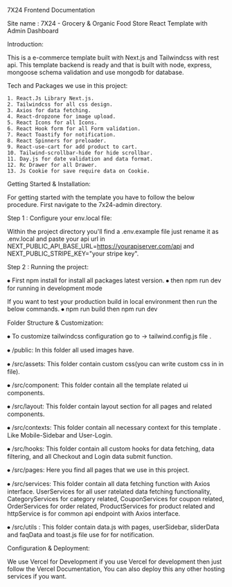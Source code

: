 7X24 Frontend Documentation


Site name : 7X24 - Grocery & Organic Food Store React Template with Admin Dashboard


Introduction:

This is a e-commerce template built with Next.js and Tailwindcss with rest api. This template backend is ready and that is built 
with  node, express, mongoose schema validation and use mongodb for  database.






Tech and Packages we use in this project:

    1. React.Js Library Next.js.
    2. Tailwindcss for all css design.
    3. Axios for data fetching.
    4. React-dropzone for image upload.
    5. React Icons for all Icons.
    6. React Hook form for all Form validation.
    7. React Toastify for notification.
    8. React Spinners for preloader.
    9. React-use-cart for add product to cart.
    10. Tailwind-scrollbar-hide for hide scrollbar.
    11. Day.js for date validation and data format.
    12. Rc Drawer for all Drawer.
    13. Js Cookie for save require data on Cookie.






Getting Started & Installation:

For getting started with the template you have to follow the below procedure. First navigate to the 7x24-admin directory.

Step 1 : Configure your env.local file:

Within the project directory you'll find a .env.example file just rename it as .env.local and paste your api url in NEXT_PUBLIC_API_BASE_URL=https://yourapiserver.com/api and NEXT_PUBLIC_STRIPE_KEY="your stripe key".


Step 2 : Running the project:

⦁	First npm install for install all packages latest version.
⦁	then npm run dev for running in development mode

If you want to test your production build in local environment then run the below commands.
⦁	npm run build then npm run dev





Folder Structure & Customization:

⦁   To customize tailwindcss configuration go to -> tailwind.config.js file .

⦁   /public: In this folder all used images have.

⦁   /src/assets: This folder contain custom css(you can write custom css in in file).

⦁   /src/component: This folder contain all the template related ui components.

⦁   /src/layout: This folder contain layout section for all pages and related components.

⦁   /src/contexts: This folder contain all necessary context for this template . Like Mobile-Sidebar and User-Login.

⦁   /src/hooks: This folder contain all custom hooks for data fetching, data filtering, and all Checkout and Login data submit function.

⦁   /src/pages: Here you find all pages that we use in this project.

⦁   /src/services: This folder contain all data fetching function with Axios interface. UserServices for all user ratelated data fetching 
    functionality, CategoryServices for category related, CouponServices for coupon related, OrderServices for order related, ProductServices for product related and httpService is for common api endpoint with Axios interface.

⦁   /src/utils : This folder contain data.js with pages, userSidebar, sliderData and faqData and  toast.js file use for for notification.






Configuration & Deployment:

We use Vercel for Development if you use Vercel for development then just follow the Vercel Documentation, You can also deploy this any other hosting services if you want.